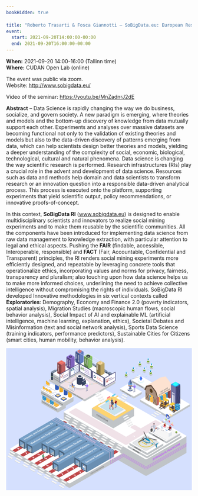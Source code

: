 ```yaml
---
bookHidden: true

title: "Roberto Trasarti & Fosca Giannotti – SoBigData.eu: European Research Infrastructure for Big Data and Social Mining"
event:
  start: 2021-09-20T14:00:00-00:00
  end: 2021-09-20T16:00:00-00:00
---
```


**When:** 2021-09-20 14:00-16:00 (Tallinn time)  
**Where:** CUDAN Open Lab (online)  

The event was public via zoom.     
Website: http://www.sobigdata.eu/  

Video of the seminar: https://youtu.be/MnZadnrJ2dE  

<!--more-->
**Abstract** – Data Science is rapidly changing the way we do business, socialize, and govern society. A new paradigm is emerging, where theories and models and the bottom-up discovery of knowledge from data mutually support each other. Experiments and analyses over massive datasets are becoming functional not only to the validation of existing theories and models but also to the data-driven discovery of patterns emerging from data, which can help scientists design better theories and models, yielding a deeper understanding of the complexity of social, economic, biological, technological, cultural and natural phenomena. Data science is changing the way scientific research is performed. Research infrastructures (RIs) play a crucial role in the advent and development of data science. Resources such as data and methods help domain and data scientists to transform research or an innovation question into a responsible data-driven analytical process. This process is executed onto the platform, supporting experiments that yield scientific output, policy recommendations, or innovative proofs-of-concept.   

In this context, **SoBigData RI** (www.sobigdata.eu) is designed to enable multidisciplinary scientists and innovators to realize social mining experiments and to make them reusable by the scientific communities. All the components have been introduced for implementing data science from raw data management to knowledge extraction, with particular attention to legal and ethical aspects. Pushing the **FAIR** (findable, accessible, Interoperable, responsible) and **FACT** (Fair, Accountable, Confidential and Transparent) principles, the RI renders social mining experiments more efficiently designed, and repeatable by leveraging concrete tools that operationalize ethics, incorporating values and norms for privacy, fairness, transparency and pluralism; also touching upon how data science helps us to make more informed choices, underlining the need to achieve collective intelligence without compromising the rights of individuals. SoBigData RI developed Innovative methodologies in six vertical contexts called **Exploratories**: Demography, Economy and Finance 2.0 (poverty indicators, spatial analysis), Migration Studies (macroscopic human flows, social behavior analysis), Social Impact of AI and explainable ML (artificial intelligence, machine learning, explanation, ethics), Societal Debates and Misinformation (text and social network analysis), Sports Data Science (training indicators, performance predictors), Sustainable Cities for Citizens (smart cities, human mobility, behavior analysis). 

![The SoBigData RI as a whole (image)](/img/events/2021-09-20-trasarti-giannotti-lecture_img1.png "The SoBigData RI as a whole (image)")


